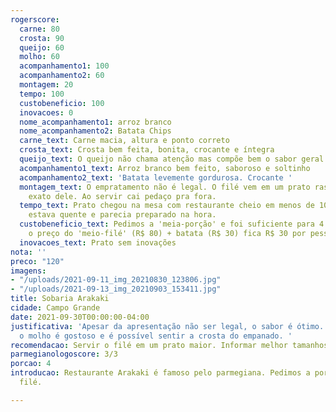 ```yaml
---
rogerscore:
  carne: 80
  crosta: 90
  queijo: 60
  molho: 60
  acompanhamento1: 100
  acompanhamento2: 60
  montagem: 20
  tempo: 100
  custobeneficio: 100
  inovacoes: 0
  nome_acompanhamento1: arroz branco
  nome_acompanhamento2: Batata Chips
  carne_text: Carne macia, altura e ponto correto
  crosta_text: Crosta bem feita, bonita, crocante e íntegra
  queijo_text: O queijo não chama atenção mas compõe bem o sabor geral
  acompanhamento1_text: Arroz branco bem feito, saboroso e soltinho
  acompanhamento2_text: 'Batata levemente gordurosa. Crocante '
  montagem_text: O empratamento não é legal. O filé vem em um prato raso do tamanho
    exato dele. Ao servir cai pedaço pra fora.
  tempo_text: Prato chegou na mesa com restaurante cheio em menos de 10 minutos. Tudo
    estava quente e parecia preparado na hora.
  custobeneficio_text: Pedimos a 'meia-porção' e foi suficiente para 4 pessoas. Considerando
    o preço do 'meio-filé' (R$ 80) + batata (R$ 30) fica R$ 30 por pessoa
  inovacoes_text: Prato sem inovações
nota: ''
preco: "120"
imagens:
- "/uploads/2021-09-11_img_20210830_123806.jpg"
- "/uploads/2021-09-13_img_20210903_153411.jpg"
title: Sobaria Arakaki
cidade: Campo Grande
date: 2021-09-30T00:00:00-04:00
justificativa: 'Apesar da apresentação não ser legal, o sabor é ótimo. O filé é macio,
  o molho é gostoso e é possível sentir a crosta do empanado. '
recomendacao: Servir o filé em um prato maior. Informar melhor tamanhos das porções.
parmegianologoscore: 3/3
porcao: 4
introducao: Restaurante Arakaki é famoso pelo parmegiana. Pedimos a porção de meio
  filé.

---
```

